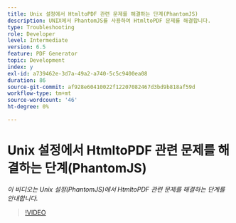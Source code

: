 ```yaml
---
title: Unix 설정에서 HtmltoPDF 관련 문제를 해결하는 단계(PhantomJS)
description: UNIX에서 PhantomJS를 사용하여 HtmltoPDF 문제를 해결합니다.
type: Troubleshooting
role: Developer
level: Intermediate
version: 6.5
feature: PDF Generator
topic: Development
index: y
exl-id: a739462e-3d7a-49a2-a740-5c5c9400ea08
duration: 86
source-git-commit: af928e60410022f12207082467d3bd9b818af59d
workflow-type: tm+mt
source-wordcount: '46'
ht-degree: 0%

---
```


# Unix 설정에서 HtmltoPDF 관련 문제를 해결하는 단계(PhantomJS)

*이 비디오는 Unix 설정(PhantomJS)에서 HtmltoPDF 관련 문제를 해결하는 단계를 안내합니다.*

>[!VIDEO](https://video.tv.adobe.com/v/335546?quality=12&learn=on)
